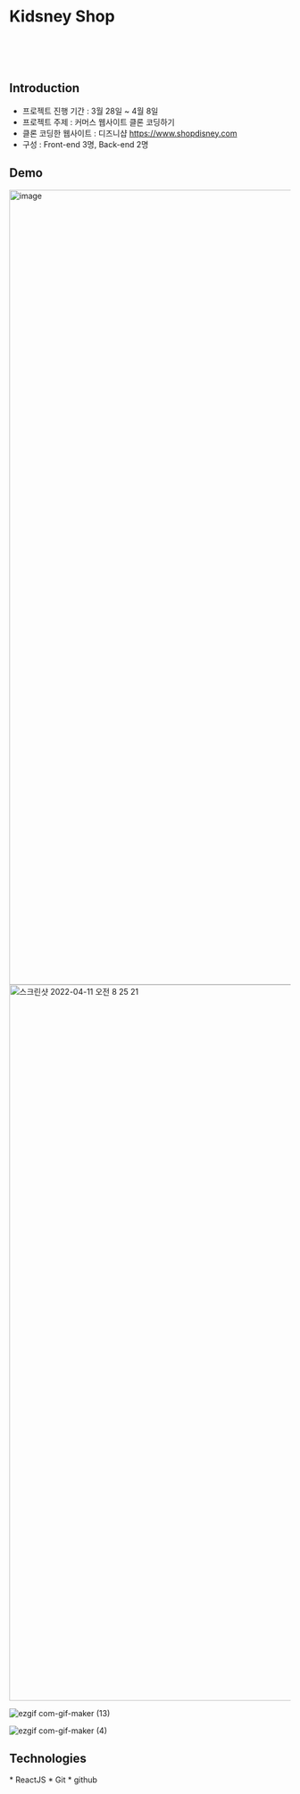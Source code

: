 <h1>Kidsney Shop</h1><br/><br/><br/>
<h2>Introduction</h2>


* 프로젝트 진행 기간 : 3월 28일 ~ 4월 8일
* 프로젝트 주제 : 커머스 웹사이트 클론 코딩하기
* 클론 코딩한 웹사이트 : 디즈니샵 https://www.shopdisney.com
* 구성 : Front-end 3명, Back-end 2명


<h2>Demo</h2>

<img width="1424" alt="image" src="https://user-images.githubusercontent.com/90507720/162644315-d2510c11-e306-4621-94a7-4dcfda959894.png">
<img width="1283" alt="스크린샷 2022-04-11 오전 8 25 21" src="https://user-images.githubusercontent.com/90507720/162644398-2feb9df0-6c0c-4da7-b0ff-63a2d17ed4d7.png">


![ezgif com-gif-maker (13)](https://user-images.githubusercontent.com/90507720/162644439-45e38047-e494-446b-b350-9edf35ef769f.gif)

![ezgif com-gif-maker (4)](https://user-images.githubusercontent.com/90507720/162644465-04a13653-648a-4dbd-8be2-74fb3822380d.gif)


<h2>Technologies</h2>
* ReactJS
* Git
* github
